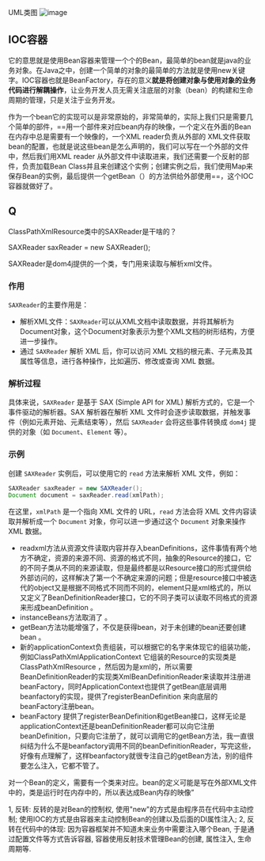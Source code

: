 UML类图
![image](https://github.com/user-attachments/assets/b4f3c068-407c-41be-86d3-5817db527eec)

## IOC容器

它的意思就是使用Bean容器来管理一个个的Bean，最简单的bean就是java的业务对象。在Java之中，创建一个简单的对象的最简单的方法就是使用new关键字。IOC容器也就是BeanFactory，存在的意义**就是将创建对象与使用对象的业务代码进行解耦操作**，让业务开发人员无需关注底层的对象（bean）的构建和生命周期的管理，只是关注于业务开发。

作为一个bean它的实现可以是非常原始的，非常简单的，实际上我们只是需要几个简单的部件，==用一个部件来对应bean内存的映像，一个定义在外面的Bean在内存中总是需要有一个映像的，一个XML reader负责从外部的 XML文件获取bean的配置，也就是说这些bean是怎么声明的，我们可以写在一个外部的文件中，然后我们用XML reader 从外部文件中读取进来，我们还需要一个反射的部件，负责加载Bean Class并且来创建这个实例；创建实例之后，我们使用Map来保存Bean的实例，最后提供一个getBean（）的方法供给外部使用==，这个IOC容器就做好了。

## Q
ClassPathXmlResource类中的SAXReader是干啥的？ 

SAXReader saxReader = new SAXReader();

SAXReader是dom4j提供的一个类，专门用来读取与解析xml文件。

### 作用

`SAXReader`的主要作用是：

- 解析XML文件：`SAXReader`可以从XML文档中读取数据，并将其解析为Document对象，这个Document对象表示为整个XML文档的树形结构，方便进一步操作。
- 通过 `SAXReader` 解析 XML 后，你可以访问 XML 文档的根元素、子元素及其属性等信息，进行各种操作，比如遍历、修改或查询 XML 数据。

### 解析过程

具体来说，`SAXReader` 是基于 SAX (Simple API for XML) 解析方式的，它是一个事件驱动的解析器。SAX 解析器在解析 XML 文件时会逐步读取数据，并触发事件（例如元素开始、元素结束等），然后 `SAXReader` 会将这些事件转换成 `dom4j` 提供的对象（如 `Document`、`Element` 等）。

### 示例

创建 `SAXReader` 实例后，可以使用它的 `read` 方法来解析 XML 文件，例如：

```java
SAXReader saxReader = new SAXReader();
Document document = saxReader.read(xmlPath);
```

在这里，`xmlPath` 是一个指向 XML 文件的 URL，`read` 方法会将 XML 文件内容读取并解析成一个 `Document` 对象，你可以进一步通过这个 `Document` 对象来操作 XML 数据。

-  readxml方法从资源文件读取内容并存入beanDefinitions，这件事情有两个地方不确定，资源的来源不同、资源的格式不同，抽象的Resource的接口，它的不同子类从不同的来源读取，但是最终都是以Resource接口的形式提供给外部访问的，这样解决了第一个不确定来源的问题；但是resource接口中被迭代的object又是根据不同格式不同而不同的，element只是xml格式的，所以又定义了BeanDefinitionReader接口，它的不同子类可以读取不同格式的资源来形成beanDefinition 。
-  instanceBeans方法取消了 。 
-  getBean方法功能增强了，不仅是获得bean，对于未创建的bean还要创建bean 。
-  新的applicationContext负责组装，可以根据它的名字来体现它的组装功能，例如ClassPathXmlApplicationContext  它组装的Resource的实现类是ClassPathXmlResource  ，然后因为是xml的，所以需要BeanDefinitionReader的实现类XmlBeanDefinitionReader来读取并注册进beanFactory，同时ApplicationContext也提供了getBean底层调用beanfactory的实现，提供了registerBeanDefinition  来向底层的beanFactory注册bean。
-  beanFactory 提供了registerBeanDefinition和getBean接口，这样无论是applicationContext还是beanDefinitionReader都可以向它注册beanDefinition，只要向它注册了，就可以调用它的getBean方法，我一直很纠结为什么不是beanfactory调用不同的beanDefinitionReader，写完这些，好像有点理解了，这样beanfactory就很专注自己的getBean方法，别的组件要怎么注入，它都不管了。

对一个Bean的定义，需要有一个类来对应。bean的定义可能是写在外部XML文件中的，类是运行时在内存中的，所以表达成Bean内存的映像”

1, 反转: 反转的是对Bean的控制权, 使用"new"的方式是由程序员在代码中主动控制; 使用IOC的方式是由容器来主动控制Bean的创建以及后面的DI属性注入; 2, 反转在代码中的体现: 因为容器框架并不知道未来业务中需要注入哪个Bean, 于是通过配置文件等方式告诉容器, 容器使用反射技术管理Bean的创建, 属性注入, 生命周期等.
